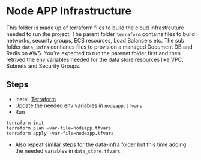 # Node APP Infrastructure

This folder is made up of terraform files to build the cloud infrastrcuture needed to run the project. The parent folder `terraform` contains files to build networks, security groups, ECS resources, Load Balancers etc. The sub folder `data_infra` contianes files to provision a managed Document DB and Redis on AWS. You're expected to run the parenet folder first and then retrived the env variables needed for the data store resources like VPC, Subnets and Security Groups. 

## Steps

- Install [Terraform](https://www.terraform.io/downloads.html)
- Update the needed env variables in `nodeapp.tfvars`
- Run
```
terraform init
terraform plan -var-file=nodeapp.tfvars
terraform apply -var-file=nodeapp.tfvars
```

- Also repeat similar steps for the data-infra folder but this time adding the needed variables in `data_store.tfvars`.